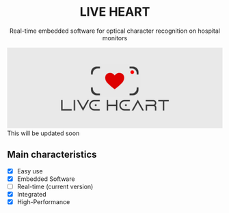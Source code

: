 <div align=center>
  <h1 align=center>LIVE HEART</h1>
  <p align=center>Real-time embedded software for optical character recognition on hospital monitors</p>
</div>
<img src="thumbnail-git/logo.jpg" alt="Snake logo">
<!--
## OCR Basic Archtecture
<img src="thumbnail-git/ocr.png" alt="Snake logo">

## Basic Multithread Archtecture
<img src="thumbnail-git/arch.png" alt="Snake logo">

## Basic Archtecture API
<img src="thumbnail-git/api.png" alt="Snake logo">
-->
This will be updated soon<br>

## Main characteristics
- [x] Easy use
- [x] Embedded Software
- [ ] Real-time (current version)
- [x] Integrated
- [x] High-Performance
